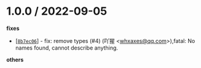 
1.0.0 / 2022-09-05
==================

**fixes**
  * [[`8b7ec06`](http://github.com/artusjs/tsconfig/commit/8b7ec0659cb848c54b593bc76595216c6d1b6b6c)] - fix: remove types (#4) (吖猩 <<whxaxes@qq.com>>),fatal: No names found, cannot describe anything.

**others**

